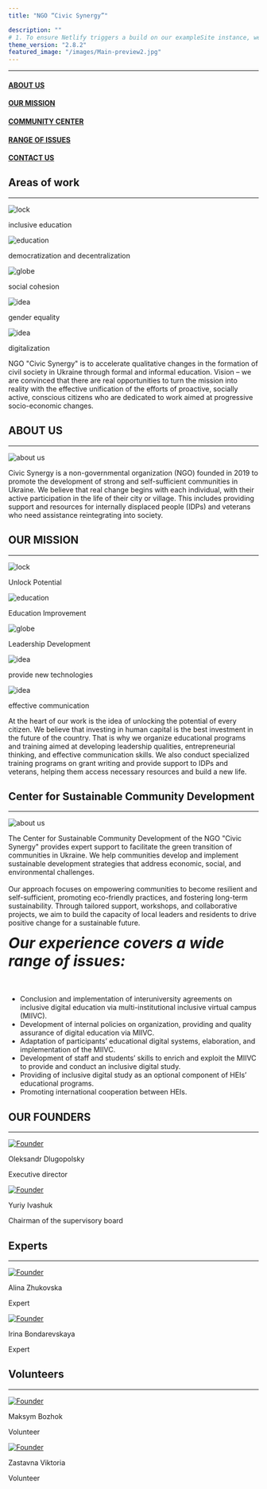 ```yaml
---
title: "NGO “Civic Synergy”"

description: ""
# 1. To ensure Netlify triggers a build on our exampleSite instance, we need to change a file in the exampleSite directory.
theme_version: "2.8.2"
featured_image: "/images/Main-preview2.jpg"
---
```


<hr class="main-hr">
<div class="main-head"><h4 class="main-head-h4"><a href="#about-us-link" class="main-link">ABOUT US</a></h4><h4 class="main-head-h4"><a href="#our-mission-link" class="main-link">OUR MISSION</a></h4><h4 class="main-head-h4"><a href="#community-center-link" class="main-link">COMMUNITY CENTER</a></h4><h4 class="main-head-h4"><a href="#issues-link" class="main-link">RANGE OF ISSUES</a></h4><h4 class="main-head-h4"><a href="#footer-link" class="main-link">CONTACT US</a></h4></div>

  <article>
          <div>
            <h1 class="blockTitle">Areas of work</h1>
            <hr class="separator"/>
            <div class="blockContent" style="flex-direction: column;">
              <div class="images">
                <div id="logoContent">
                  <img src="images/Icons/education.png" alt="lock" class="main-images">
                  <p>
                    inclusive education
                  </p>
                </div>
                <div id="logoContent">
                  <img src="images/Icons/decentralization.png" alt="education" class="main-images">
                  <p>
                    democratization and decentralization
                  </p>
                </div>
                <div id="logoContent">
                  <img src="images/Icons/social behavior.png" alt="globe" class="main-images">
                  <p>
                    social cohesion
                  </p>
                </div>
                <div id="logoContent">
                  <img src="images/Icons/gender equality.png" alt="idea" class="main-images">
                  <p>
                    gender equality
                  </p>
                </div>
                <div id="logoContent">
                  <img src="images/Icons/digitalization.png" alt="idea" class="main-images">
                  <p>
                    digitalization
                  </p>
                </div>
              </div>
              <p class="paragraph">NGO "Civic Synergy" is to accelerate qualitative changes in the formation of civil society in Ukraine through formal and informal education. Vision – we are convinced that there are real opportunities to turn the mission into reality with the effective unification of the efforts of proactive, socially active, conscious citizens who are dedicated to work aimed at progressive socio-economic changes.
              </p>
            </div>
            <h1 class="blockTitle" id="about-us-link">ABOUT US</h1>
            <hr class="separator"/>
            <div class="blockContent">
              <div class="imageContainer">
                <img src="images/about us.png" id="aboutUsImage" alt="about us"/>
              </div>
              <p class="paragraph">
                Civic Synergy is a non-governmental organization (NGO) founded in 2019 to promote the development of strong and self-sufficient communities in Ukraine. We believe that real change begins with each individual, with their active participation in the life of their city or village. This includes providing support and resources for internally displaced people (IDPs) and veterans who need assistance reintegrating into society.<br/>
              </p>
            </div>
            <h1 class="blockTitle" id="our-mission-link">OUR MISSION</h1>
            <hr class="separator"/>
            <div class="blockContent" style="flex-direction: column;">
              <div class="images">
                <div id="logoContent">
                  <img src="images/Icons/lock.png" alt="lock">
                  <p>
                    Unlock Potential 
                  </p>
                </div>
                <div id="logoContent">
                  <img src="images/Icons/education.png" alt="education">
                  <p>
                    Education Improvement
                  </p>
                </div>
                <div id="logoContent">
                  <img src="images/Icons/globe.png" alt="globe">
                  <p>
                    Leadership Development
                  </p>
                </div>
                <div id="logoContent">
                  <img src="images/Icons/lamp.png" alt="idea">
                  <p>
                    provide new technologies
                  </p>
                </div>
                <div id="logoContent">
                  <img src="images/Icons/path.png" alt="idea">
                  <p>
                    effective communication
                  </p>
                </div>
              </div>
              <p class="paragraph">At the heart of our work is the idea of unlocking the potential of every citizen. We believe that investing in human capital is the best investment in the future of the country. That is why we organize educational programs and training aimed at developing leadership qualities, entrepreneurial thinking, and effective communication skills. We also conduct specialized training programs on grant writing and provide support to IDPs and veterans, helping them access necessary resources and build a new life.
              </p>
            </div>
            <h1 class="blockTitle" id="community-center-link">Center for Sustainable Community Development </h1>
            <hr class="separator"/>
              <div class="blockContent">
                <div class="imageContainer">
                  <img src="images/team work.jpg" id="aboutUsImage" alt="about us"/>
                </div>
                <p class="paragraph">
                The Center for Sustainable Community Development of the NGO "Civic Synergy" provides expert support to facilitate the green transition of communities in Ukraine. We help communities develop and implement sustainable development strategies that address economic, social, and environmental challenges.<br/><br/>
                Our approach focuses on empowering communities to become resilient and self-sufficient, promoting eco-friendly practices, and fostering long-term sustainability. Through tailored support, workshops, and collaborative projects, we aim to build the capacity of local leaders and residents to drive positive change for a sustainable future.
                </p>
              </div>
              <h5 class="blockTitle" style=" text-align: left; font-size:30px; margin-top:0px;" id="issues-link">Our experience covers a wide range of issues: </h5>
              <div class="blockContent">
                <ul class="main-content-list">
                  <li>Conclusion and implementation of interuniversity agreements on inclusive digital education via multi-institutional inclusive virtual campus (MIIVC).</li>
                  <li>Development of internal policies on organization, providing and quality assurance of digital education via MIIVC.</li>
                  <li>Adaptation of participants’ educational digital systems, elaboration, and implementation of the MIIVC.</li>
                  <li>Development of staff and students’ skills to enrich and exploit the MIIVC to provide and conduct an inclusive digital study.</li>
                  <li>Providing of inclusive digital study as an optional component of HEIs’ educational programs.</li>
                  <li>Promoting international cooperation between HEIs.</li>
                </ul>
              </div>
              <h1 class="blockTitle" id="community-center-link">OUR FOUNDERS</h1>
              <hr class="separator"/>
              <div class="teamMemberBoard" >
               <div id="teamMemberBlockContent">
                  <a href="/cvs/Founders/Europass Dluhopolskyi.pdf" target="blank">
                    <img src="/images/Team/Founders/Oleksandr Dlugopolsky.jpg" class="teamMemberCVPhoto" alt="Founder"/>
                  </a>
                  <p id="MemberName">Oleksandr Dlugopolsky</p>
                  <p id="MemberPosition">Executive director</p>
               </div>
               <div id="teamMemberBlockContent">
                  <a href="/cvs/Founders/Juriy Ivashuk/en.pdf" target="blank">
                    <img src="/images/Team/Founders/Yuriy Ivashuk.jpg" class="teamMemberCVPhoto" alt="Founder"/>
                  </a>
                  <p id="MemberName">Yuriy Ivashuk</p>
                  <p id="MemberPosition">Chairman of the supervisory board</p>
               </div>
              </div>
              <h1 class="blockTitle" id="community-center-link">Experts</h1>
              <hr class="separator"/>
              <div class="teamMemberBoard" >
                  <div id="teamMemberBlockContent">
                      <a href="/cvs/Volunteers/Alina Zhukovska/en.pdf" target="blank">
                        <img src="/images/Team/Members/Alina Zhukovska.jpg" class="teamMemberCVPhoto" alt="Founder"/>
                      </a>
                      <p id="MemberName">Alina Zhukovska</p>
                      <p id="MemberPosition">Expert</p>
                  </div>
                  <div id="teamMemberBlockContent">
                      <a href="/cvs/Volunteers/Bondarevskaya/CV Bondarevskaya.pdf" target="blank">
                        <img src="/images/Team/Members/Bondarevskaya.jpg" class="teamMemberCVPhoto" alt="Founder"/>
                      </a>
                      <p id="MemberName">Irina Bondarevskaya</p>
                      <p id="MemberPosition">Expert</p>
                  </div>
              </div>
              <h1 class="blockTitle" id="community-center-link">Volunteers</h1>
              <hr class="separator"/>
                <div class="teamMemberBoard" >
                  <div id="teamMemberBlockContent">
                      <a href="/cvs/Volunteers/Maksym Bozhok/uk.pdf" target="blank">
                        <img src="/images/Team/Members/Maksym Bozhok.png" class="teamMemberCVPhoto" alt="Founder"/>
                      </a>
                      <p id="MemberName">Maksym Bozhok</p>
                      <p id="MemberPosition">Volunteer</p>
                  </div>
                  <div id="teamMemberBlockContent">
                      <a href="/cvs/Volunteers/Zastavna/CV Zastavna.pdf" target="blank">
                        <img src="/images/Team/Members/Zastavna.jpg" class="teamMemberCVPhoto" alt="Founder"/>
                      </a>
                      <p id="MemberName">Zastavna Viktoria</p>
                      <p id="MemberPosition">Volunteer</p>
                  </div>
                </div>
          </div>

  </article>
